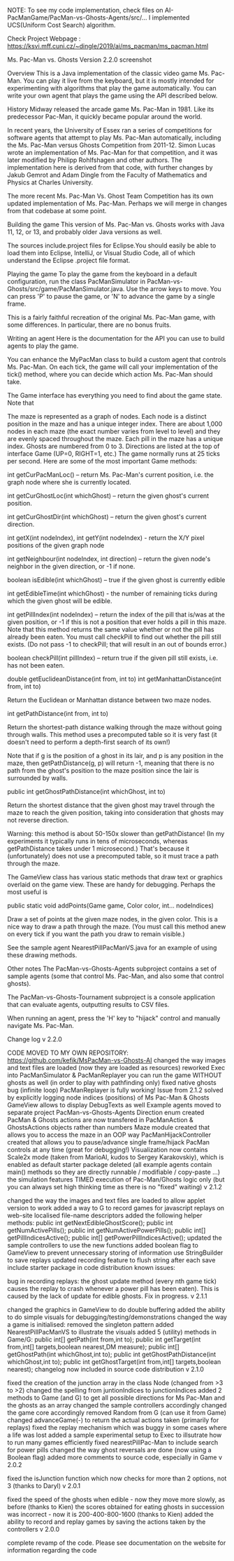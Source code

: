 NOTE: To see my code implementation, check files on AI-PacManGame/PacMan-vs-Ghosts-Agents/src/... I implemented UCS(Uniform Cost Search) algorithm.

Check Project Webpage : https://ksvi.mff.cuni.cz/~dingle/2019/ai/ms_pacman/ms_pacman.html

Ms. Pac-Man vs. Ghosts Version 2.2.0
screenshot

Overview
This is a Java implementation of the classic video game Ms. Pac-Man. You can play it live from the keyboard, but it is mostly intended for experimenting with algorithms that play the game automatically. You can write your own agent that plays the game using the API described below.

History
Midway released the arcade game Ms. Pac-Man in 1981. Like its predecessor Pac-Man, it quickly became popular around the world.

In recent years, the University of Essex ran a series of competitions for software agents that attempt to play Ms. Pac-Man automatically, including the Ms. Pac-Man versus Ghosts Competition from 2011-12. Simon Lucas wrote an implementation of Ms. Pac-Man for that competition, and it was later modified by Philipp Rohlfshagen and other authors. The implementation here is derived from that code, with further changes by Jakub Gemrot and Adam Dingle from the Faculty of Mathematics and Physics at Charles University.

The more recent Ms. Pac-Man Vs. Ghost Team Competition has its own updated implementation of Ms. Pac-Man. Perhaps we will merge in changes from that codebase at some point.

Building the game
This version of Ms. Pac-Man vs. Ghosts works with Java 11, 12, or 13, and probably older Java versions as well.

The sources include.project files for Eclipse.You should easily be able to load them into Eclipse, IntelliJ, or Visual Studio Code, all of which understand the Eclipse .project file format.

Playing the game
To play the game from the keyboard in a default configuration, run the class PacManSimulator in PacMan-vs-Ghosts/src/game/PacManSimulator.java. Use the arrow keys to move. You can press 'P' to pause the game, or 'N' to advance the game by a single frame.

This is a fairly faithful recreation of the original Ms. Pac-Man game, with some differences. In particular, there are no bonus fruits.

Writing an agent
Here is the documentation for the API you can use to build agents to play the game.

You can enhance the MyPacMan class to build a custom agent that controls Ms. Pac-Man. On each tick, the game will call your implementation of the tick() method, where you can decide which action Ms. Pac-Man should take.

The Game interface has everything you need to find about the game state. Note that

The maze is represented as a graph of nodes. Each node is a distinct position in the maze and has a unique integer index. There are about 1,000 nodes in each maze (the exact number varies from level to level) and they are evenly spaced throughout the maze.
Each pill in the maze has a unique index.
Ghosts are numbered from 0 to 3.
Directions are listed at the top of interface Game (UP=0, RIGHT=1, etc.)
The game normally runs at 25 ticks per second.
Here are some of the most important Game methods:

int getCurPacManLoc() – return Ms. Pac-Man's current position, i.e. the graph node where she is currently located.

int getCurGhostLoc(int whichGhost) – return the given ghost's current position.

int getCurGhostDir(int whichGhost) – return the given ghost's current direction.

int getX(int nodeIndex), int getY(int nodeIndex) - return the X/Y pixel positions of the given graph node

int getNeighbour(int nodeIndex, int direction) – return the given node's neighbor in the given direction, or -1 if none.

boolean isEdible(int whichGhost) – true if the given ghost is currently edible

int getEdibleTime(int whichGhost) - the number of remaining ticks during which the given ghost will be edible.

int getPillIndex(int nodeIndex) – return the index of the pill that is/was at the given position, or -1 if this is not a position that ever holds a pill in this maze. Note that this method returns the same value whether or not the pill has already been eaten. You must call checkPill to find out whether the pill still exists. (Do not pass -1 to checkPill; that will result in an out of bounds error.)

boolean checkPill(int pillIndex) – return true if the given pill still exists, i.e. has not been eaten.

double getEuclideanDistance(int from, int to)
int getManhattanDistance(int from, int to)

Return the Euclidean or Manhattan distance between two maze nodes.

int getPathDistance(int from, int to)

Return the shortest-path distance walking through the maze without going through walls. This method uses a precomputed table so it is very fast (it doesn't need to perform a depth-first search of its own!)

Note that if g is the position of a ghost in its lair, and p is any position in the maze, then getPathDistance(g, p) will return -1, meaning that there is no path from the ghost's position to the maze position since the lair is surrounded by walls.

public int getGhostPathDistance(int whichGhost, int to)

Return the shortest distance that the given ghost may travel through the maze to reach the given position, taking into consideration that ghosts may not reverse direction.

Warning: this method is about 50-150x slower than getPathDistance! (In my experiments it typically runs in tens of microseconds, whereas getPathDistance takes under 1 microsecond.) That's because it (unfortunately) does not use a precomputed table, so it must trace a path through the maze.

The GameView class has various static methods that draw text or graphics overlaid on the game view. These are handy for debugging. Perhaps the most useful is

public static void addPoints(Game game, Color color, int... nodeIndices)

Draw a set of points at the given maze nodes, in the given color. This is a nice way to draw a path through the maze. (You must call this method anew on every tick if you want the path you draw to remain visible.)

See the sample agent NearestPillPacManVS.java for an example of using these drawing methods.

Other notes
The PacMan-vs-Ghosts-Agents subproject contains a set of sample agents (some that control Ms. Pac-Man, and also some that control ghosts).

The PacMan-vs-Ghosts-Tournament subproject is a console application that can evaluate agents, outputting results to CSV files.

When running an agent, press the 'H' key to "hijack" control and manually navigate Ms. Pac-Man.

Change log
v 2.2.0

CODE MOVED TO MY OWN REPOSITORY: https://github.com/kefik/MsPacMan-vs-Ghosts-AI
changed the way images and text files are loaded (now they are loaded as resources)
reworked Exec into PacManSimulator & PacManReplayer
you can run the game WITHOUT ghosts as well (in order to play with pathfinding only)
fixed native ghosts bug (infinite loop)
PacManReplayer is fully working! Issue from 2.1.2 solved by explicitly logging node indices (positions) of Ms Pac-Man & Ghosts
GameView allows to display DebugTexts as well
Example agents moved to separate project PacMan-vs-Ghosts-Agents
Direction enum created
PacMan & Ghosts actions are now transfered in PacManAction & GhostsActions objects rather than numbers
Maze module created that allows you to access the maze in an OOP way
PacManHijackController created that allows you to pause/advance single frame/hijack PacMan controls at any time (great for debugging!)
Visualization now contains Scale2x mode (taken from MarioAI, kudos to Sergey Karakovskiy), which is enabled as default
starter package deleted (all example agents contain main() methods so they are directly runnable / modifiable / copy-paste ...)
the simulation features TIMED execution of Pac-Man/Ghosts logic only (but you can always set high thinking time as there is no "fixed" waiting)
v 2.1.2

changed the way the images and text files are loaded to allow applet version to work
added a way to G to record games for javascript replays on web-site
localised file-name descriptors
added the following helper methods:
public int getNextEdibleGhostScore();
public int getNumActivePills();
public int getNumActivePowerPills();
public int[] getPillIndicesActive();
public int[] getPowerPillIndicesActive();
updated the sample controllers to use the new functions
added boolean flag to GameView to prevent unnecessary storing of information
use StringBuilder to save replays
updated recording feature to flush string after each save
include starter package in code distribution
known issues:

bug in recording replays: the ghost update method (every nth game tick) causes the replay to crash whenever a power pill has been eaten). This is caused by the lack of update for edible ghosts. Fix in progress.
v 2.1.1

changed the graphics in GameView to do double buffering
added the ability to do simple visuals for debugging/testing/demonstrations
changed the way a game is initialised: removed the singleton pattern
added NearestPillPacManVS to illustrate the visuals
added 5 (utility) methods in Game/G:
public int[] getPath(int from,int to);
public int getTarget(int from,int[] targets,boolean nearest,DM measure);
public int[] getGhostPath(int whichGhost,int to);
public int getGhostPathDistance(int whichGhost,int to);
public int getGhostTarget(int from,int[] targets,boolean nearest);
changelog now included in source code distribution
v 2.1.0

fixed the creation of the junction array in the class Node (changed from >3 to >2)
changed the spelling from juntionIndices to junctionIndices
added 2 methods to Game (and G) to get all possible directions for Ms Pac-Man and the ghosts as an array
changed the sample controllers accordingly
changed the game core accordingly
removed Random from G (can use it from Game)
changed advanceGame(-) to return the actual actions taken (primarily for replays)
fixed the replay mechanism which was buggy in some cases where a life was lost
added a sample experimental setup to Exec to illsutrate how to run many games efficiently
fixed nearestPillPac-Man to include search for power pills
changed the way ghost reversals are done (now using a Boolean flag)
added more comments to source code, especially in Game
v 2.0.2

fixed the isJunction function which now checks for more than 2 options, not 3 (thanks to Daryl)
v 2.0.1

fixed the speed of the ghosts when edible - now they move more slowly, as before (thanks to Kien)
the scores obtained for eating ghosts in succession was incorrect - now it is 200-400-800-1600 (thanks to Kien)
added the ability to record and replay games by saving the actions taken by the controllers
v 2.0.0

complete revamp of the code. Please see documentation on the website for information regarding the code
